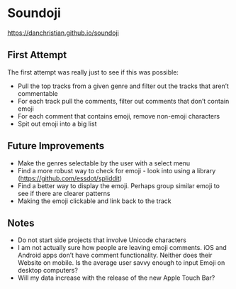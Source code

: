 # Soundoji

https://danchristian.github.io/soundoji

## First Attempt

The first attempt was really just to see if this was possible:

- Pull the top tracks from a given genre and filter out the tracks that aren’t commentable
- For each track pull the comments, filter out comments that don’t contain emoji
- For each comment that contains emoji, remove non-emoji characters 
- Spit out emoji into a big list

## Future Improvements 

- Make the genres selectable by the user with a select menu
- Find a more robust way to check for emoji - look into using a library (https://github.com/essdot/spliddit)
- Find a better way to display the emoji. Perhaps group similar emoji to see if there are clearer patterns
- Making the emoji clickable and link back to the track

## Notes
- Do not start side projects that involve Unicode characters
- I am not actually sure how people are leaving emoji comments. iOS and Android apps don’t have comment functionality. Neither does their Website on mobile. Is the average user savvy enough to input Emoji on desktop computers? 
- Will my data increase with the release of the new Apple Touch Bar?
